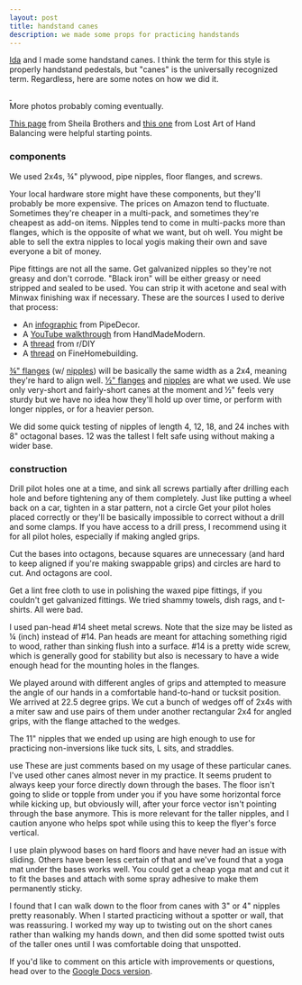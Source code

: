 ```yaml
---
layout: post
title: handstand canes
description: we made some props for practicing handstands
---
```


[Ida](http://idamayer.com) and I made some handstand canes. I think the term for this style is properly handstand pedestals, but "canes" is the universally recognized term. Regardless, here are some notes on how we did it.

<div class="img_row">
  <a target="_blank" href="{{- site.baseurl -}}/img/cane-parts.jpg">
    <img class="col half" src="{{- site.baseurl -}}/img/thumbs/cane-parts.jpg" alt="" title="The completed components for three sets of handstand canes."/>
  </a>
  <a target="_blank" href="{{- site.baseurl -}}/img/cane-angled.jpg">
    <img class="col half" src="{{- site.baseurl -}}/img/thumbs/cane-angled.jpg" alt="" title="A handstand pedestal with an angled grip."/>
  </a>
</div>
<div class="col three caption">
  More photos probably coming eventually.
</div>

[This page](https://sheilabrothers.wordpress.com/2012/02/26/how-to-build-handstand-blocks-for-gymnasts/) from Sheila Brothers and [this one](https://lostartofhandbalancing.com/hand-balancing-stands-and-canes/) from Lost Art of Hand Balancing were helpful starting points.

### components
We used 2x4s, ¾" plywood, pipe nipples, floor flanges, and screws.

Your local hardware store might have these components, but they'll probably be more expensive. The prices on Amazon tend to fluctuate. Sometimes they're cheaper in a multi-pack, and sometimes they're cheapest as add-on items. Nipples tend to come in multi-packs more than flanges, which is the opposite of what we want, but oh well. You might be able to sell the extra nipples to local yogis making their own and save everyone a bit of money.

Pipe fittings are not all the same. Get galvanized nipples so they're not greasy and don't corrode. "Black iron" will be either greasy or need stripped and sealed to be used. You can strip it with acetone and seal with Minwax finishing wax if necessary. These are the sources I used to derive that process:

* An [infographic](http://pipe-decor.com/wp-content/uploads/PDcleanseal-1024x576.jpg) from PipeDecor.
* A [YouTube walkthrough](https://www.youtube.com/watch?v=7bReWtdBtkA) from HandMadeModern.
* A [thread](https://www.reddit.com/r/DIY/comments/3ega90/just_need_some_advice_on_cleaning_black_pipe_for/) from r/DIY
* A [thread](https://www.finehomebuilding.com/forum/what-is-black-pipe) on FineHomebuilding.

[¾" flanges](http://amazon.com/gp/product/B01K3O3V5I) (w/ [nipples](http://amazon.com/gp/product/B016Y8HUKO)) will be basically the same width as a 2x4, meaning they're hard to align well. [½" flanges](http://amazon.com/dp/B01K3O3VBW) and [nipples](http://amazon.com/Everflow-Supplies-NPGL1230-Galvanized-Diameter/dp/B016Y8GME4) are what we used. We use only very-short and fairly-short canes at the moment and ½" feels very sturdy but we have no idea how they'll hold up over time, or perform with longer nipples, or for a heavier person.

We did some quick testing of nipples of length 4, 12, 18, and 24 inches with 8" octagonal bases. 12 was the tallest I felt safe using without making a wider base.

### construction
Drill pilot holes one at a time, and sink all screws partially after drilling each hole and before tightening any of them completely. Just like putting a wheel back on a car, tighten in a star pattern, not a circle Get your pilot holes placed correctly or they'll be basically impossible to correct without a drill and some clamps. If you have access to a drill press, I recommend using it for all pilot holes, especially if making angled grips.

Cut the bases into octagons, because squares are unnecessary (and hard to keep aligned if you're making swappable grips) and circles are hard to cut. And octagons are cool.

Get a lint free cloth to use in polishing the waxed pipe fittings, if you couldn't get galvanized fittings. We tried shammy towels, dish rags, and t-shirts. All were bad.

I used pan-head #14 sheet metal screws. Note that the size may be listed as ¼ (inch) instead of #14. Pan heads are meant for attaching something rigid to wood, rather than sinking flush into a surface. #14 is a pretty wide screw, which is generally good for stability but also is necessary to have a wide enough head for the mounting holes in the flanges.

We played around with different angles of grips and attempted to measure the angle of our hands in a comfortable hand-to-hand or tucksit position. We arrived at 22.5 degree grips. We cut a bunch of wedges off of 2x4s with a miter saw and use pairs of them under another rectangular 2x4 for angled grips, with the flange attached to the wedges.

The 11" nipples that we ended up using are high enough to use for practicing non-inversions like tuck sits, L sits, and straddles.

use
These are just comments based on my usage of these particular canes. I've used other canes almost never in my practice. It seems prudent to always keep your force directly down through the bases. The floor isn't going to slide or topple from under you if you have some horizontal force while kicking up, but obviously will, after your force vector isn't pointing through the base anymore. This is more relevant for the taller nipples, and I caution anyone who helps spot while using this to keep the flyer's force vertical.

I use plain plywood bases on hard floors and have never had an issue with sliding. Others have been less certain of that and we've found that a yoga mat under the bases works well. You could get a cheap yoga mat and cut it to fit the bases and attach with some spray adhesive to make them permanently sticky.

I found that I can walk down to the floor from canes with 3" or 4" nipples pretty reasonably. When I started practicing without a spotter or wall, that was reassuring. I worked my way up to twisting out on the short canes rather than walking my hands down, and then did some spotted twist outs of the taller ones until I was comfortable doing that unspotted.

If you'd like to comment on this article with improvements or questions, head over to the [Google Docs version](https://docs.google.com/document/d/1Z7dh1yRIxg3Mp0-MqpwWY-vU0T45RyWhihahlAwJz3A/edit).
